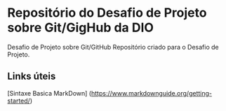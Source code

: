 # Repositório do Desafio de Projeto sobre Git/GigHub da DIO
Desafio de Projeto sobre Git/GitHub
Repositório criado para o Desafio de Projeto.

## Links úteis
[Sintaxe Basica MarkDown] (https://www.markdownguide.org/getting-started/) 
